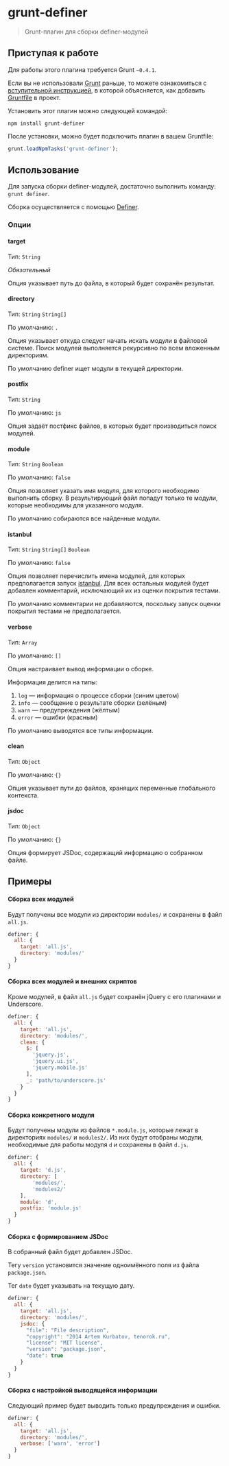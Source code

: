 # grunt-definer

> Grunt-плагин для сборки definer-модулей

## Приступая к работе

Для работы этого плагина требуется Grunt `~0.4.1`.

Если вы не использовали [Grunt](http://gruntjs.com/) раньше, то можете ознакомиться с [вступительной инструкцией](http://gruntjs.com/getting-started), в которой объясняется, как добавить [Gruntfile](http://gruntjs.com/sample-gruntfile) в проект.

Установить этот плагин можно следующей командой:

```shell
npm install grunt-definer
```

После установки, можно будет подключить плагин в вашем Gruntfile:

```js
grunt.loadNpmTasks('grunt-definer');
```

## Использование

Для запуска сборки definer-модулей, достаточно выполнить команду: `grunt definer`.

Сборка осуществляется с помощью [Definer](https://github.com/tenorok/definer).

### Опции

#### target

Тип: `String`

_Обязательный_

Опция указывает путь до файла, в который будет сохранён результат.

#### directory

Тип: `String` `String[]`

По умолчанию: `.`

Опция указывает откуда следует начать искать модули в файловой системе. Поиск модулей выполняется рекурсивно по всем вложенным директориям.

По умолчанию definer ищет модули в текущей директории.

#### postfix

Тип: `String`

По умолчанию: `js`

Опция задаёт постфикс файлов, в которых будет производиться поиск модулей.

#### module

Тип: `String` `Boolean`

По умолчанию: `false`

Опция позволяет указать имя модуля, для которого необходимо выполнить сборку. В результирующий файл попадут только те модули, которые необходимы для указанного модуля.

По умолчанию собираются все найденные модули.

#### istanbul

Тип: `String` `String[]` `Boolean`

По умолчанию: `false`

Опция позволяет перечислить имена модулей, для которых предполагается запуск [istanbul](https://github.com/gotwarlost/istanbul).
Для всех остальных модулей будет добавлен комментарий, исключающий их из оценки покрытия тестами.

По умолчанию комментарии не добавляются, поскольку запуск оценки покрытия тестами не предполагается.

#### verbose

Тип: `Array`

По умолчанию: `[]`

Опция настраивает вывод информации о сборке.

Информация делится на типы:

1. `log` — информация о процессе сборки (синим цветом)
2. `info` — сообщение о результате сборки (зелёным)
3. `warn` — предупреждения (жёлтым)
4. `error` — ошибки (красным)

По умолчанию выводятся все типы информации.

#### clean

Тип: `Object`

По умолчанию: `{}`

Опция указывает пути до файлов, хранящих переменные глобального контекста.

#### jsdoc

Тип: `Object`

По умолчанию: `{}`

Опция формирует JSDoc, содержащий информацию о собранном файле.

## Примеры

#### Сборка всех модулей

Будут получены все модули из директории `modules/` и сохранены в файл `all.js`.

```js
definer: {
  all: {
    target: 'all.js',
    directory: 'modules/'
  }
}
```

#### Сборка всех модулей и внешних скриптов

Кроме модулей, в файл `all.js` будет сохранён jQuery с его плагинами и Underscore.

```js
definer: {
  all: {
    target: 'all.js',
    directory: 'modules/',
    clean: {
      $: [
        'jquery.js',
        'jquery.ui.js',
        'jquery.mobile.js'
      ],
      _: 'path/to/underscore.js'
    }
  }
}
```

#### Сборка конкретного модуля

Будут получены модули из файлов `*.module.js`, которые лежат в директориях `modules/` и `modules2/`. Из них будут отобраны модули, необходимые для работы модуля `d` и сохранены в файл `d.js`.

```js
definer: {
  all: {
    target: 'd.js',
    directory: [
        'modules/',
        'modules2/'
    ],
    module: 'd',
    postfix: 'module.js'
  }
}
```

#### Сборка с формированием JSDoc

В собранный файл будет добавлен JSDoc.

Тегу `version` установится значение одноимённого поля из файла `package.json`.

Тег `date` будет указывать на текущую дату.

```js
definer: {
  all: {
    target: 'all.js',
    directory: 'modules/',
    jsdoc: {
      "file": "File description",
      "copyright": "2014 Artem Kurbatov, tenorok.ru",
      "license": "MIT license",
      "version": "package.json",
      "date": true
    }
  }
}
```

#### Сборка с настройкой выводящейся информации

Следующий пример будет выводить только предупреждения и ошибки.

```js
definer: {
  all: {
    target: 'all.js',
    directory: 'modules/',
    verbose: ['warn', 'error']
  }
}
```

